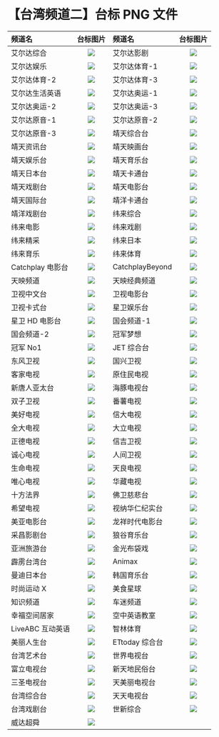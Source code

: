 # 【台湾频道二】台标 PNG 文件

| 频道名           |             台标图片             | 频道名          |              台标图片              |
| :--------------- | :------------------------------: | :-------------- | :--------------------------------: |
| 艾尔达综合       |   <img src="../tv/ELTA1.png">    | 艾尔达影剧      |    <img src="../tv/ELTA2.png">     |
| 艾尔达娱乐       |   <img src="../tv/ELTA3.png">    | 艾尔达体育-1    |    <img src="../tv/ELTA4.png">     |
| 艾尔达体育-2     |   <img src="../tv/ELTA5.png">    | 艾尔达体育-3    |    <img src="../tv/ELTA6.png">     |
| 艾尔达生活英语   |   <img src="../tv/ELTA7.png">    | 艾尔达奥运-1    |    <img src="../tv/ELTA8.png">     |
| 艾尔达奥运-2     |   <img src="../tv/ELTA9.png">    | 艾尔达奥运-3    |    <img src="../tv/ELTA10.png">    |
| 艾尔达原音-1     |   <img src="../tv/ELTA11.png">   | 艾尔达原音-2    |    <img src="../tv/ELTA12.png">    |
| 艾尔达原音-3     |   <img src="../tv/ELTA13.png">   | 靖天综合台      |  <img src="../tv/GoldenTV1.png">   |
| 靖天资讯台       | <img src="../tv/GoldenTV2.png">  | 靖天映画台      |  <img src="../tv/GoldenTV3.png">   |
| 靖天娱乐台       | <img src="../tv/GoldenTV4.png">  | 靖天育乐台      |  <img src="../tv/GoldenTV5.png">   |
| 靖天日本台       | <img src="../tv/GoldenTV6.png">  | 靖天卡通台      |  <img src="../tv/GoldenTV7.png">   |
| 靖天戏剧台       | <img src="../tv/GoldenTV8.png">  | 靖天电影台      |  <img src="../tv/GoldenTV9.png">   |
| 靖天国际台       | <img src="../tv/GoldenTV10.png"> | 靖洋卡通台      |     <img src="../tv/jy1.png">      |
| 靖洋戏剧台       |    <img src="../tv/jy2.png">     | 纬来综合        |  <img src="../tv/Videoland1.png">  |
| 纬来电影         | <img src="../tv/Videoland2.png"> | 纬来戏剧        |  <img src="../tv/Videoland3.png">  |
| 纬来精采         | <img src="../tv/Videoland4.png"> | 纬来日本        |  <img src="../tv/Videoland5.png">  |
| 纬来育乐         | <img src="../tv/Videoland6.png"> | 纬来体育        |  <img src="../tv/Videoland7.png">  |
| Catchplay 电影台 | <img src="../tv/CatchPlay1.png"> | CatchplayBeyond |  <img src="../tv/CatchPlay2.png">  |
| 天映频道         |    <img src="../tv/typd.png">    | 天映经典频道    |    <img src="../tv/tyjdpd.png">    |
| 卫视中文台       |  <img src="../tv/weishi1.png">   | 卫视电影台      |   <img src="../tv/weishi2.png">    |
| 卫视卡式台       |  <img src="../tv/weishi3.png">   | 星卫娱乐台      |   <img src="../tv/xingwei1.png">   |
| 星卫 HD 电影台   |  <img src="../tv/xingwei2.png">  | 国会频道-1      |   <img src="../tv/guohui1.png">    |
| 国会频道-2       |  <img src="../tv/guohui2.png">   | 冠军梦想        |  <img src="../tv/guanjunmx.png">   |
| 冠军 No1         | <img src="../tv/guanjunno1.png"> | JET 综合台      |     <img src="../tv/JET.png">      |
| 东风卫视         |  <img src="../tv/Dongfeng.png">  | 国兴卫视        |     <img src="../tv/GSTV.png">     |
| 客家电视         |   <img src="../tv/Hakka.png">    | 原住民电视      |     <img src="../tv/TITV.png">     |
| 新唐人亚太台     |    <img src="../tv/NTD.png">     | 海豚电视台      |    <img src="../tv/haitun.png">    |
| 双子卫视         |  <img src="../tv/shuangzi.png">  | 番薯电视        |   <img src="../tv/fanshutv.png">   |
| 美好电视         |    <img src="../tv/viva.png">    | 信大电视        |   <img src="../tv/xindatv.png">    |
| 全大电视         |  <img src="../tv/quandatv.png">  | 大立电视        |    <img src="../tv/dalitv.png">    |
| 正德电视         |  <img src="../tv/zhengde.png">   | 信吉卫视        |     <img src="../tv/SJTV.png">     |
| 诚心电视         | <img src="../tv/chengxintv.png"> | 人间卫视        |     <img src="../tv/BLTV.png">     |
| 生命电视         | <img src="../tv/shengming.png">  | 天良电视        | <img src="../tv/tianliangtv.png">  |
| 唯心电视         |    <img src="../tv/WXTV.png">    | 华藏电视        |     <img src="../tv/HZTV.png">     |
| 十方法界         |    <img src="../tv/sffj.png">    | 佛卫慈悲台      |     <img src="../tv/fwcb.png">     |
| 希望电视         |   <img src="../tv/HelpTV.png">   | 视纳华仁纪实台  |     <img src="../tv/cnex.png">     |
| 美亚电影台       |  <img src="../tv/meiyady.png">   | 龙祥时代电影台  |    <img src="../tv/LStime.png">    |
| 采昌影剧台       |  <img src="../tv/caichang.png">  | 狼谷育乐台      | <img src="../tv/WolvesValley.png"> |
| 亚洲旅游台       | <img src="../tv/Asiatravel.png"> | 金光布袋戏      |    <img src="../tv/jgbdx.png">     |
| 霹雳台湾台       |   <img src="../tv/pltwt.png">    | Animax          |    <img src="../tv/Animax.png">    |
| 曼迪日本台       |   <img src="../tv/dmrbt.png">    | 韩国育乐台      |   <img src="../tv/hanguoyl.png">   |
| 时尚运动 X       |   <img src="../tv/ssydX.png">    | 美食星球        |  <img src="../tv/foodplanet.png">  |
| 知识频道         |  <img src="../tv/smarttv.png">   | 车迷频道        |   <img src="../tv/chemitv.png">    |
| 幸福空间居家     |  <img src="../tv/Gorgeous.png">  | 空中英语教室    |    <img src="../tv/kzyyjs.png">    |
| LiveABC 互动英语 |  <img src="../tv/liveabc.png">   | 智林体育        |     <img src="../tv/TSL.png">      |
| 美丽人生台       |  <img src="../tv/Maylife.png">   | ETtoday 综合台  |   <img src="../tv/ETtoday.png">    |
| 台湾艺术台       |    <img src="../tv/TACT.png">    | 世界电视台      |   <img src="../tv/WorldTV.png">    |
| 富立电视台       |   <img src="../tv/FuliTV.png">   | 新天地民俗台    |    <img src="../tv/xtdmst.png">    |
| 三圣电视台       | <img src="../tv/SanshengTV.png"> | 天美丽电视台    |    <img src="../tv/tmltv.png">     |
| 台湾综合台       |  <img src="../tv/Taiwanzh.png">  | 天天电视台      |   <img src="../tv/Tiantian.png">   |
| 台湾戏剧台       | <img src="../tv/Taiwanxiju.png"> | 世新综合        |  <img src="../tv/CYCzonghe.png">   |
| 威达超舜         |   <img src="../tv/VEETV.png">    |
